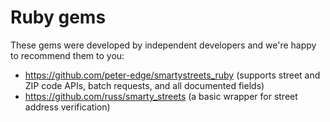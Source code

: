 Ruby gems
===============
These gems were developed by independent developers and we're happy to recommend them to you:

- https://github.com/peter-edge/smartystreets_ruby (supports street and ZIP code APIs, batch requests, and all documented fields)
- https://github.com/russ/smarty_streets (a basic wrapper for street address verification)
